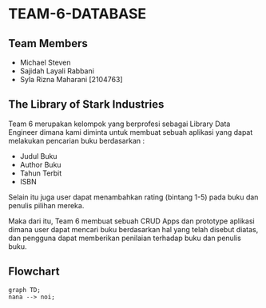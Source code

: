 # TEAM-6-DATABASE

## Team Members
- Michael Steven
- Sajidah Layali Rabbani
- Syla Rizna Maharani [2104763]

## The Library of Stark Industries
Team 6 merupakan kelompok yang berprofesi sebagai Library Data Engineer dimana kami diminta untuk membuat sebuah aplikasi yang dapat melakukan pencarian buku berdasarkan :
- Judul Buku
- Author Buku
- Tahun Terbit
- ISBN

Selain itu juga user dapat menambahkan rating (bintang 1-5) pada buku dan penulis pilihan mereka.

Maka dari itu, Team 6 membuat sebuah CRUD Apps dan prototype aplikasi dimana user dapat mencari buku berdasarkan hal yang telah disebut diatas, dan pengguna dapat memberikan penilaian terhadap buku dan penulis buku.

## Flowchart

``` mermaid
graph TD;
nana --> noi;
``` 
